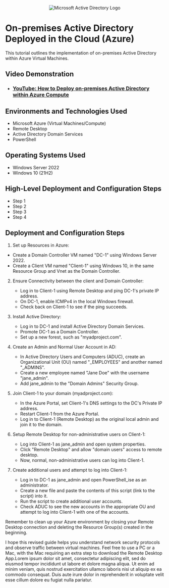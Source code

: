 <p align="center">
<img src="https://i.imgur.com/pU5A58S.png" alt="Microsoft Active Directory Logo"/>
</p>

<h1>On-premises Active Directory Deployed in the Cloud (Azure)</h1>
This tutorial outlines the implementation of on-premises Active Directory within Azure Virtual Machines.<br />


<h2>Video Demonstration</h2>

- ### [YouTube: How to Deploy on-premises Active Directory within Azure Compute](https://www.youtube.com)

<h2>Environments and Technologies Used</h2>

- Microsoft Azure (Virtual Machines/Compute)
- Remote Desktop
- Active Directory Domain Services
- PowerShell

<h2>Operating Systems Used </h2>

- Windows Server 2022
- Windows 10 (21H2)

<h2>High-Level Deployment and Configuration Steps</h2>

- Step 1
- Step 2
- Step 3
- Step 4

<h2>Deployment and Configuration Steps</h2>

<p>

</p>
<p>



  1. Set up Resources in Azure:
   - Create a Domain Controller VM named "DC-1" using Windows Server 2022.
   - Create a Client VM named "Client-1" using Windows 10, in the same Resource Group and Vnet as the Domain Controller.

2. Ensure Connectivity between the client and Domain Controller:
   - Log in to Client-1 using Remote Desktop and ping DC-1's private IP address.
   - On DC-1, enable ICMPv4 in the local Windows firewall.
   - Check back on Client-1 to see if the ping succeeds.

3. Install Active Directory:
   - Log in to DC-1 and install Active Directory Domain Services.
   - Promote DC-1 as a Domain Controller.
   - Set up a new forest, such as "myadproject.com".

4. Create an Admin and Normal User Account in AD:
   - In Active Directory Users and Computers (ADUC), create an Organizational Unit (OU) named "_EMPLOYEES" and another named "_ADMINS".
   - Create a new employee named "Jane Doe" with the username "jane_admin".
   - Add jane_admin to the "Domain Admins" Security Group.

5. Join Client-1 to your domain (myadproject.com):
   - In the Azure Portal, set Client-1's DNS settings to the DC's Private IP address.
   - Restart Client-1 from the Azure Portal.
   - Log in to Client-1 (Remote Desktop) as the original local admin and join it to the domain.

6. Setup Remote Desktop for non-administrative users on Client-1:
   - Log into Client-1 as jane_admin and open system properties.
   - Click "Remote Desktop" and allow "domain users" access to remote desktop.
   - Now, normal, non-administrative users can log into Client-1.

7. Create additional users and attempt to log into Client-1:
   - Log in to DC-1 as jane_admin and open PowerShell_ise as an administrator.
   - Create a new file and paste the contents of this script (link to the script) into it.
   - Run the script to create additional user accounts.
   - Check ADUC to see the new accounts in the appropriate OU and attempt to log into Client-1 with one of the accounts.

Remember to clean up your Azure environment by closing your Remote Desktop connection and deleting the Resource Group(s) created in the beginning.

I hope this revised guide helps you understand network security protocols and observe traffic between virtual machines. Feel free to use a PC or a Mac, with the Mac requiring an extra step to download the Remote Desktop App.Lorem ipsum dolor sit amet, consectetur adipiscing elit, sed do eiusmod tempor incididunt ut labore et dolore magna aliqua. Ut enim ad minim veniam, quis nostrud exercitation ullamco laboris nisi ut aliquip ex ea commodo consequat. Duis aute irure dolor in reprehenderit in voluptate velit esse cillum dolore eu fugiat nulla pariatur.
</p>
<br />

